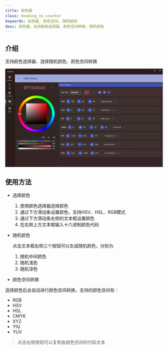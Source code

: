 ```yaml
---
title: 拾色器
class: heading_no_counter
keywords: 拾色器, 颜色空间, 随机颜色
desc: 拾色器，支持颜色选择器、颜色空间转换、随机颜色
---
```


## 介绍

支持颜色选择器、选择随机颜色、颜色空间转换

![](../../assets/images/ToolsSet/TSMColorPicker.png)

## 使用方法

* 选择颜色
  
  1. 使用颜色选择器选择颜色
  2. 通过下方滑动条设置颜色，支持HSV、HSL、RGB模式
  3. 通过下方滑动条右侧的文本框设置颜色
  4. 在右侧上方文本框输入十六进制颜色代码

* 随机颜色

  点击文本框右侧三个按钮可以生成随机颜色，分别为
  1. 随机中间颜色
  2. 随机浅色
  3. 随机深色

* 颜色空间转换

选择颜色后会自动进行颜色空间转换，支持的颜色空间有：
  * RGB
  * HSV
  * HSL
  * CMYK
  * XYZ
  * YIQ
  * YUV
  > 点击右侧按钮可以复制各颜色空间的代码文本
